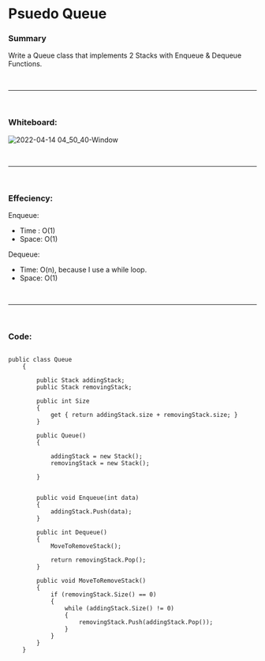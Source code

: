 # Psuedo Queue

### Summary

Write a Queue class that implements 2 Stacks with Enqueue & Dequeue Functions.


<br><hr><br>
### Whiteboard:

![2022-04-14 04_50_40-Window](https://user-images.githubusercontent.com/70282602/163298079-272c155e-b79d-49e1-a971-a95856ebeb14.png)



<br><hr><br>
### Effeciency: 

Enqueue:
- Time : O(1)
- Space: O(1)

Dequeue:
- Time: O(n), because I use a while loop.
- Space: O(1)

<br><hr><br>
### Code: 

```

public class Queue
    {

        public Stack addingStack;
        public Stack removingStack;

        public int Size
        {
            get { return addingStack.size + removingStack.size; }
        }

        public Queue()
        {

            addingStack = new Stack();
            removingStack = new Stack();

        }


        public void Enqueue(int data)
        {
            addingStack.Push(data);
        }

        public int Dequeue()
        {
            MoveToRemoveStack();

            return removingStack.Pop();
        }

        public void MoveToRemoveStack()
        {
            if (removingStack.Size() == 0)
            {
                while (addingStack.Size() != 0)
                {
                    removingStack.Push(addingStack.Pop());
                }
            }
        }
    }

```
